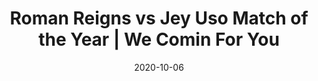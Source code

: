 ---
title: "Roman Reigns vs Jey Uso Match of the Year | We Comin For You"
date: 2020-10-06
description: "Roman Reigns vs Jey Uso Match of the Year | We Comin For You"
longDescription: >-
    RVS proclaims that the Roman Reigns vs Jey Uso match for the Universal Championship at the Clash of Champions is the match of the year. Also shouldn't WWE be doing more storylines like this?
    
    WCFY online
    RVS: @FranchICE06 
    ROD: @R8TED_R 
    FB Group: https://bit.ly/3iGwOMw  ​
    IG: https://bit.ly/2NB17ZB  ​
    
    Follow SOLC Network online
    Instagram: https://bit.ly/39VL542  ​
    Twitter: https://bit.ly/39aL395  ​
    Facebook: https://bit.ly/3sQn7je
    
    Roman Reigns vs Jey Uso Match of the Year | We Comin For You
duration: "0:10:25"
youtubeId: "i8hlSoZO6ZQ"

image: "/uploads/thumbnails/i8hlSoZO6ZQ.jpg"
tags: ["wrestling","wwe"]
draft: false
---